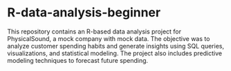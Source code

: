 # R-data-analysis-beginner
This repository contains an R-based data analysis project for PhysicalSound, a mock company with mock data. The objective was to analyze customer spending habits and generate insights using SQL queries, visualizations, and statistical modeling. The project also includes predictive modeling techniques to forecast future spending.
